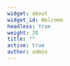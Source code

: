 ```yaml
---
widget: about
widget_id: Welcome
headless: true
weight: 20
title: ""
active: true
author: admin
---
```

